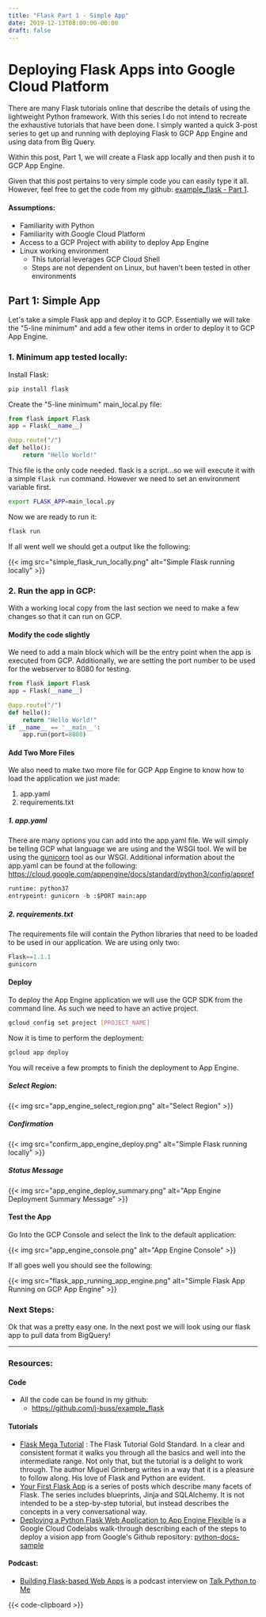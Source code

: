 ```yaml
---
title: "Flask Part 1 - Simple App"
date: 2019-12-13T08:00:00-00:00
draft: false
---
```


# Deploying Flask Apps into Google Cloud Platform

There are many Flask tutorials online that describe the details of using the lightweight Python framework. With this series I do not intend to recreate the exhaustive tutorials that have been done. I simply wanted a quick 3-post series to get up and running with deploying Flask to
GCP App Engine and using data from Big Query.

Within this post, Part 1, we will create a Flask app locally and then push it to GCP App Engine.

Given that this post pertains to very simple code you can easily type it all. However, feel free to get the code from my github: [example_flask - Part 1](https://github.com/j-buss/example_flask/tree/master/Part_01).

#### Assumptions:
- Familiarity with Python
- Familiarity with Google Cloud Platform
- Access to a GCP Project with ability to deploy App Engine
- Linux working environment 
  - This tutorial leverages GCP Cloud Shell
  - Steps are not dependent on Linux, but haven't been tested in other environments

## Part 1: Simple App

Let's take a simple Flask app and deploy it to GCP. Essentially we will take the "5-line minimum" and add a few other items in order to deploy it to GCP App Engine.

### 1. Minimum app tested locally:
Install Flask:
```bash
pip install flask
```
Create the "5-line minimum" main_local.py file:  
```python
from flask import Flask
app = Flask(__name__)

@app.route("/")
def hello():
    return "Hello World!"
```
This file is the only code needed. 
flask is a script...so we will execute it with a simple `flask run` command. 
However we need to set an environment variable first.
 ```bash
export FLASK_APP=main_local.py
```
Now we are ready to run it:
```bash
flask run
 ```
If all went well we should get a output like the following:

{{< img src="simple_flask_run_locally.png" alt="Simple Flask running locally" >}}

### 2. Run the app in GCP:

With a working local copy from the last section we need to make a few changes so that it can run on GCP. 

#### Modify the code slightly

We need to add a main block which will be the entry point when the app is executed from GCP. Additionally, we are setting the port number to be used for the webserver to 8080 for testing.

```python {hl_lines=["7-8"]}
from flask import Flask
app = Flask(__name__)

@app.route("/")
def hello():
    return "Hello World!"
if __name__ == '__main__':
    app.run(port=8080)
``` 

#### Add Two More Files
We also need to make two more file for GCP App Engine to know how to load the application we just made: 
1. app.yaml
1. requirements.txt

##### 1. app.yaml

There are many options you can add into the app.yaml file. We will simply be telling GCP what language we are using and the WSGI tool.
We will be using the [gunicorn](https://gunicorn.org/) tool as our WSGI. Additional information about the app.yaml can be found at the following: 
 https://cloud.google.com/appengine/docs/standard/python3/config/appref

```python
runtime: python37
entrypoint: gunicorn -b :$PORT main:app
```

 
##### 2. requirements.txt

The requirements file will contain the Python libraries that need to be loaded to be used in our application. We are using only two:

```python
Flask==1.1.1
gunicorn
```

#### Deploy

To deploy the App Engine application we will use the GCP SDK from the command line. As such we need to have an active project.

```bash
gcloud config set project [PROJECT_NAME]
```

Now it is time to perform the deployment:

```bash
gcloud app deploy
```
You will receive a few prompts to finish the deployment to App Engine.

##### Select Region:

{{< img src="app_engine_select_region.png" alt="Select Region" >}}

##### Confirmation

{{< img src="confirm_app_engine_deploy.png" alt="Simple Flask running locally" >}} 

##### Status Message

{{< img src="app_engine_deploy_summary.png" alt="App Engine Deployment Summary Message" >}}

#### Test the App

Go Into the GCP Console and select the link to the default application:

{{< img src="app_engine_console.png" alt="App Engine Console" >}}

If all goes well you should see the following:

{{< img src="flask_app_running_app_engine.png" alt="Simple Flask App Running on GCP App Engine" >}}

### Next Steps:

Ok that was a pretty easy one. In the next post we will look using our flask app to pull data from BigQuery!

---

### Resources:
#### Code
- All the code can be found in my github: 
    - https://github.com/j-buss/example_flask
#### Tutorials
- [Flask Mega Tutorial](https://blog.miguelgrinberg.com/post/the-flask-mega-tutorial-part-i-hello-world)
 : The Flask Tutorial Gold Standard. In a clear and consistent format it walks you through all the basics and well into the intermediate range.
 Not only that, but the tutorial is a delight to work through. 
 The author Miguel Grinberg writes in a way that it is a pleasure to follow along. 
 His love of Flask and Python are evident.
- [Your First Flask App](https://hackersandslackers.com/your-first-flask-application/) is a series of posts which describe many facets of Flask.
The series includes blueprints, Jinja and SQLAlchemy. It is not intended to be a step-by-step tutorial, but instead describes the concepts in a very 
conversational way.
- [Deploying a Python Flask Web Application to App Engine Flexible](https://codelabs.developers.google.com/codelabs/cloud-vision-app-engine/index.html?index=..%2F..index#0)
is a Google Cloud Codelabs walk-through describing each of the steps to deploy a vision app from Google's Github repository: 
[python-docs-sample](https://github.com/GoogleCloudPlatform/python-docs-samples) 

#### Podcast:
- [Building Flask-based Web Apps](https://talkpython.fm/episodes/show/48/building-flask-based-web-apps) is a podcast interview on [Talk Python to Me]()

{{< code-clipboard >}}
